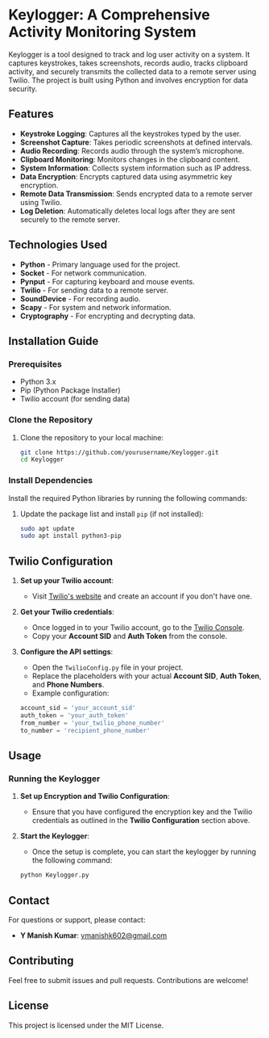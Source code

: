 # Keylogger: A Comprehensive Activity Monitoring System

Keylogger is a tool designed to track and log user activity on a system. It captures keystrokes, takes screenshots, records audio, tracks clipboard activity, and securely transmits the collected data to a remote server using Twilio. The project is built using Python and involves encryption for data security.

## Features

- **Keystroke Logging**: Captures all the keystrokes typed by the user.
- **Screenshot Capture**: Takes periodic screenshots at defined intervals.
- **Audio Recording**: Records audio through the system’s microphone.
- **Clipboard Monitoring**: Monitors changes in the clipboard content.
- **System Information**: Collects system information such as IP address.
- **Data Encryption**: Encrypts captured data using asymmetric key encryption.
- **Remote Data Transmission**: Sends encrypted data to a remote server using Twilio.
- **Log Deletion**: Automatically deletes local logs after they are sent securely to the remote server.

## Technologies Used

- **Python** - Primary language used for the project.
- **Socket** - For network communication.
- **Pynput** - For capturing keyboard and mouse events.
- **Twilio** - For sending data to a remote server.
- **SoundDevice** - For recording audio.
- **Scapy** - For system and network information.
- **Cryptography** - For encrypting and decrypting data.

## Installation Guide

### Prerequisites

- Python 3.x
- Pip (Python Package Installer)
- Twilio account (for sending data)

### Clone the Repository

1. Clone the repository to your local machine:

   ```bash
   git clone https://github.com/yourusername/Keylogger.git
   cd Keylogger
### Install Dependencies

Install the required Python libraries by running the following commands:

1. Update the package list and install `pip` (if not installed):

   ```bash
   sudo apt update
   sudo apt install python3-pip


## Twilio Configuration

1. **Set up your Twilio account**:
   - Visit [Twilio's website](https://www.twilio.com/) and create an account if you don't have one.

2. **Get your Twilio credentials**:
   - Once logged in to your Twilio account, go to the [Twilio Console](https://www.twilio.com/console).
   - Copy your **Account SID** and **Auth Token** from the console.

3. **Configure the API settings**:
   - Open the `TwilioConfig.py` file in your project.
   - Replace the placeholders with your actual **Account SID**, **Auth Token**, and **Phone Numbers**.
   - Example configuration:

   ```python
   account_sid = 'your_account_sid'
   auth_token = 'your_auth_token'
   from_number = 'your_twilio_phone_number'
   to_number = 'recipient_phone_number'
## Usage

### Running the Keylogger

1. **Set up Encryption and Twilio Configuration**: 
   - Ensure that you have configured the encryption key and the Twilio credentials as outlined in the **Twilio Configuration** section above.

2. **Start the Keylogger**: 
   - Once the setup is complete, you can start the keylogger by running the following command:

   ```bash
   python Keylogger.py
   ```

## Contact
For questions or support, please contact:

- **Y Manish Kumar**: [ymanishk602@gmail.com](mailto:ymanishk602@gmail.com)
  
## Contributing
Feel free to submit issues and pull requests. Contributions are welcome!


## License
This project is licensed under the MIT License.

